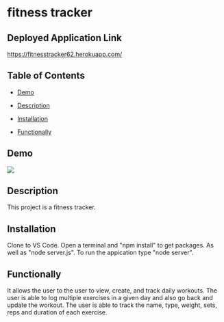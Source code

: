 # fitness tracker
## Deployed Application Link
https://fitnesstracker62.herokuapp.com/

## Table of Contents 

* [Demo](#demo)

* [Description](#description)

* [Installation](#installation)

* [Functionally](#functionally)

## Demo
![](images/homework19.gif) 

## Description
This project is a fitness tracker. 

## Installation
Clone to VS Code. Open a terminal and "npm install" to get packages. As well as "node server.js". To run the appication type "node server". 

## Functionally
It allows the user to the user to view, create, and track daily workouts. The user is able to log multiple exercises in a given day and also go back and update the workout. The user is able to track the name, type, weight, sets, reps and duration of each exercise. 
